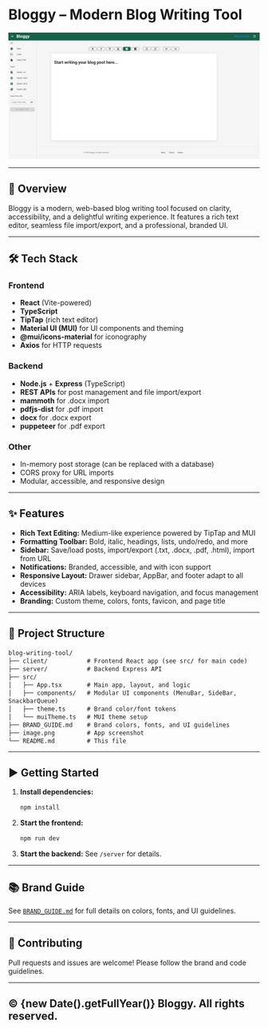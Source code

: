 # Bloggy – Modern Blog Writing Tool

![Bloggy Screenshot](./image.png)

---

## 🚀 Overview
Bloggy is a modern, web-based blog writing tool focused on clarity, accessibility, and a delightful writing experience. It features a rich text editor, seamless file import/export, and a professional, branded UI.

---

## 🛠️ Tech Stack
### Frontend
- **React** (Vite-powered)
- **TypeScript**
- **TipTap** (rich text editor)
- **Material UI (MUI)** for UI components and theming
- **@mui/icons-material** for iconography
- **Axios** for HTTP requests

### Backend
- **Node.js** + **Express** (TypeScript)
- **REST APIs** for post management and file import/export
- **mammoth** for .docx import
- **pdfjs-dist** for .pdf import
- **docx** for .docx export
- **puppeteer** for .pdf export

### Other
- In-memory post storage (can be replaced with a database)
- CORS proxy for URL imports
- Modular, accessible, and responsive design

---

## ✨ Features
- **Rich Text Editing:** Medium-like experience powered by TipTap and MUI
- **Formatting Toolbar:** Bold, italic, headings, lists, undo/redo, and more
- **Sidebar:** Save/load posts, import/export (.txt, .docx, .pdf, .html), import from URL
- **Notifications:** Branded, accessible, and with icon support
- **Responsive Layout:** Drawer sidebar, AppBar, and footer adapt to all devices
- **Accessibility:** ARIA labels, keyboard navigation, and focus management
- **Branding:** Custom theme, colors, fonts, favicon, and page title

---

## 📁 Project Structure
```
blog-writing-tool/
├── client/           # Frontend React app (see src/ for main code)
├── server/           # Backend Express API
├── src/
│   ├── App.tsx       # Main app, layout, and logic
│   ├── components/   # Modular UI components (MenuBar, SideBar, SnackbarQueue)
│   ├── theme.ts      # Brand color/font tokens
│   └── muiTheme.ts   # MUI theme setup
├── BRAND_GUIDE.md    # Brand colors, fonts, and UI guidelines
├── image.png         # App screenshot
└── README.md         # This file
```

---

## ▶️ Getting Started
1. **Install dependencies:**
   ```sh
   npm install
   ```
2. **Start the frontend:**
   ```sh
   npm run dev
   ```
3. **Start the backend:**
   See `/server` for details.

---

## 📚 Brand Guide
See [`BRAND_GUIDE.md`](./BRAND_GUIDE.md) for full details on colors, fonts, and UI guidelines.

---

## 🤝 Contributing
Pull requests and issues are welcome! Please follow the brand and code guidelines.

---

## © {new Date().getFullYear()} Bloggy. All rights reserved.



